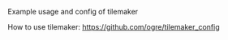 Example usage and config of tilemaker

How to use tilemaker: https://github.com/ogre/tilemaker_config
